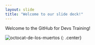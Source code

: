 ```yaml
---
layout: slide
title: "Welcome to our slide deck!"
---
```


Welcome to the GitHub for Devs Training!

![octocat-de-los-muertos](https://octodex.github.com/images/octocat-de-los-muertos.jpg)
{: .center}
